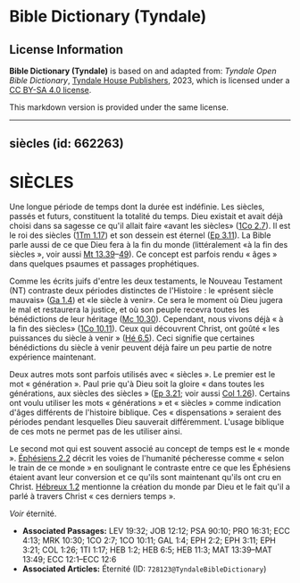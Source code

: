 # Bible Dictionary (Tyndale)

## License Information

**Bible Dictionary (Tyndale)** is based on and adapted from: _Tyndale Open Bible Dictionary_, [Tyndale House Publishers](https://tyndaleopenresources.com/), 2023, which is licensed under a [CC BY-SA 4.0 license](https://creativecommons.org/licenses/by-sa/4.0/legalcode.en).

This markdown version is provided under the same license.



--------------------------------

## siècles (id: 662263)

SIÈCLES
=======

Une longue période de temps dont la durée est indéfinie. Les siècles, passés et futurs, constituent la totalité du temps. Dieu existait et avait déjà choisi dans sa sagesse ce qu'il allait faire «avant les siècles» ([1Co 2\.7](https://ref.ly/1Cor2:7)). Il est le roi des siècles ([1Tm 1\.17](https://ref.ly/1Tim1:17)) et son dessein est éternel ([Ep 3\.11](https://ref.ly/Eph3:11)). La Bible parle aussi de ce que Dieu fera à la fin du monde (littéralement «à la fin des siècles », voir aussi [Mt 13\.39](https://ref.ly/Matt13:39-Matt13:49)–[49](https://ref.ly/Matt13:39-Matt13:49)). Ce concept est parfois rendu « âges » dans quelques psaumes et passages prophétiques.

Comme les écrits juifs d'entre les deux testaments, le Nouveau Testament (NT) contraste deux périodes distinctes de l'Histoire : le «présent siècle mauvais» ([Ga 1\.4](https://ref.ly/Gal1:4)) et «le siècle à venir». Ce sera le moment où Dieu jugera le mal et restaurera la justice, et où son peuple recevra toutes les bénédictions de leur héritage ([Mc 10\.30](https://ref.ly/Mark10:30)). Cependant, nous vivons déjà « à la fin des siècles» ([1Co 10\.11](https://ref.ly/1Cor10:11)). Ceux qui découvrent Christ, ont goûté « les puissances du siècle à venir » ([Hé 6\.5](https://ref.ly/Heb6:5)). Ceci signifie que certaines bénédictions du siècle à venir peuvent déjà faire un peu partie de notre expérience maintenant.

Deux autres mots sont parfois utilisés avec « siècles ». Le premier est le mot « génération ». Paul prie qu'à Dieu soit la gloire « dans toutes les générations, aux siècles des siècles » ([Ep 3\.21](https://ref.ly/Eph3:21); voir aussi [Col 1\.26](https://ref.ly/Col1:26)). Certains ont voulu utiliser les mots « générations » et « siècles » comme indication d'âges différents de l'histoire biblique. Ces « dispensations » seraient des périodes pendant lesquelles Dieu sauverait différemment. L'usage biblique de ces mots ne permet pas de les utiliser ainsi.

Le second mot qui est souvent associé au concept de temps est le « monde ». [Éphésiens 2\.2](https://ref.ly/Eph2:2) décrit les voies de l'humanité pécheresse comme « selon le train de ce monde » en soulignant le contraste entre ce que les Éphésiens étaient avant leur conversion et ce qu'ils sont maintenant qu'ils ont cru en Christ. [Hébreux 1\.2](https://ref.ly/Heb1:2) mentionne la création du monde par Dieu et le fait qu'il a parlé à travers Christ « ces derniers temps ». 

*Voir* éternité.

* **Associated Passages:** LEV 19:32; JOB 12:12; PSA 90:10; PRO 16:31; ECC 4:13; MRK 10:30; 1CO 2:7; 1CO 10:11; GAL 1:4; EPH 2:2; EPH 3:11; EPH 3:21; COL 1:26; 1TI 1:17; HEB 1:2; HEB 6:5; HEB 11:3; MAT 13:39–MAT 13:49; ECC 12:1–ECC 12:6
* **Associated Articles:** Éternité (ID: `728123@TyndaleBibleDictionary`)

